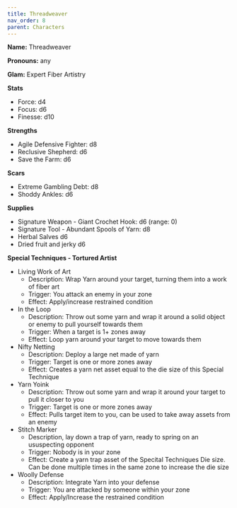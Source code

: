 ```yaml
---
title: Threadweaver
nav_order: 8
parent: Characters
---
```

<script>
if (window.matchMedia && window.matchMedia('(prefers-color-scheme: dark)').matches) {
    jtd.setTheme('dark')
}
</script>


**Name:** Threadweaver

**Pronouns:** any

**Glam:** Expert Fiber Artistry

**Stats**
- Force: d4
- Focus: d6
- Finesse: d10

**Strengths**
- Agile Defensive Fighter: d8
- Reclusive Shepherd: d6
- Save the Farm: d6

**Scars**
- Extreme Gambling Debt: d8
- Shoddy Ankles: d6

**Supplies**
- Signature Weapon - Giant Crochet Hook: d6 (range: 0)
- Signature Tool - Abundant Spools of Yarn: d8
- Herbal Salves d6
- Dried fruit and jerky d6

**Special Techniques - Tortured Artist**
- Living Work of Art
    - Description: Wrap Yarn around your target, turning them into a work of fiber art
    - Trigger: You attack an enemy in your zone
    - Effect: Apply/increase restrained condition
- In the Loop
    - Description: Throw out some yarn and wrap it around a solid object or enemy to pull yourself towards them
    - Trigger: When a target is 1+ zones away
    - Effect: Loop yarn around your target to move towards them
- Nifty Netting
    - Description: Deploy a large net made of yarn
    - Trigger: Target is one or more zones away
    - Effect: Creates a yarn net asset equal to the die size of this Special Technique
- Yarn Yoink
    - Description: Throw out some yarn and wrap it around your target to pull it closer to you
    - Trigger: Target is one or more zones away
    - Effect: Pulls target item to you, can be used to take away assets from an enemy
- Stitch Marker
    - Description, lay down a trap of yarn, ready to spring on an ususpecting opponent
    - Trigger: Nobody is in your zone
    - Effect: Create a yarn trap asset of the Specital Techniques Die size. Can be done multiple times in the same zone to increase the die size
- Woolly Defense
    - Description: Integrate Yarn into your defense
    - Trigger: You are attacked by someone within your zone
    - Effect: Apply/Increase the restrained condition